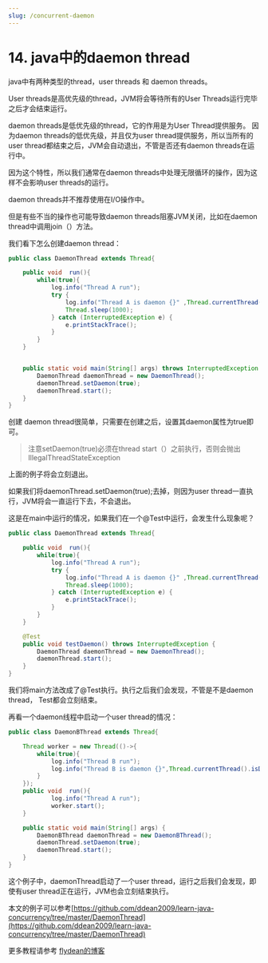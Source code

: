 ```yaml
---
slug: /concurrent-daemon
---
```


# 14. java中的daemon thread

java中有两种类型的thread，user threads 和 daemon threads。

User threads是高优先级的thread，JVM将会等待所有的User Threads运行完毕之后才会结束运行。

daemon threads是低优先级的thread，它的作用是为User Thread提供服务。 因为daemon threads的低优先级，并且仅为user thread提供服务，所以当所有的user thread都结束之后，JVM会自动退出，不管是否还有daemon threads在运行中。

因为这个特性，所以我们通常在daemon threads中处理无限循环的操作，因为这样不会影响user threads的运行。

daemon threads并不推荐使用在I/O操作中。

但是有些不当的操作也可能导致daemon threads阻塞JVM关闭，比如在daemon thread中调用join（）方法。

我们看下怎么创建daemon thread：

~~~java
public class DaemonThread extends Thread{

    public void  run(){
        while(true){
            log.info("Thread A run");
            try {
                log.info("Thread A is daemon {}" ,Thread.currentThread().isDaemon());
                Thread.sleep(1000);
            } catch (InterruptedException e) {
                e.printStackTrace();
            }
        }
    }


    public static void main(String[] args) throws InterruptedException {
        DaemonThread daemonThread = new DaemonThread();
        daemonThread.setDaemon(true);
        daemonThread.start();
    }
}
~~~

创建 daemon thread很简单，只需要在创建之后，设置其daemon属性为true即可。

> 注意setDaemon(true)必须在thread start（）之前执行，否则会抛出IllegalThreadStateException

上面的例子将会立刻退出。

如果我们将daemonThread.setDaemon(true);去掉，则因为user thread一直执行，JVM将会一直运行下去，不会退出。

这是在main中运行的情况，如果我们在一个@Test中运行，会发生什么现象呢？

~~~java
public class DaemonThread extends Thread{

    public void  run(){
        while(true){
            log.info("Thread A run");
            try {
                log.info("Thread A is daemon {}" ,Thread.currentThread().isDaemon());
                Thread.sleep(1000);
            } catch (InterruptedException e) {
                e.printStackTrace();
            }
        }
    }

    @Test
    public void testDaemon() throws InterruptedException {
        DaemonThread daemonThread = new DaemonThread();
        daemonThread.start();
    }
}
~~~

我们将main方法改成了@Test执行。执行之后我们会发现，不管是不是daemon thread， Test都会立刻结束。

再看一个daemon线程中启动一个user thread的情况：

~~~java
public class DaemonBThread extends Thread{

    Thread worker = new Thread(()->{
        while(true){
            log.info("Thread B run");
            log.info("Thread B is daemon {}",Thread.currentThread().isDaemon());
        }
    });
    public void  run(){
            log.info("Thread A run");
            worker.start();
    }

    public static void main(String[] args) {
        DaemonBThread daemonThread = new DaemonBThread();
        daemonThread.setDaemon(true);
        daemonThread.start();
    }
}
~~~

这个例子中，daemonThread启动了一个user thread，运行之后我们会发现，即使有user thread正在运行，JVM也会立刻结束执行。

本文的例子可以参考[https://github.com/ddean2009/learn-java-concurrency/tree/master/DaemonThread](https://github.com/ddean2009/learn-java-concurrency/tree/master/DaemonThread)

更多教程请参考 [flydean的博客](http://www.flydean.com)
